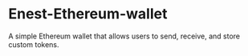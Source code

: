 # Enest-Ethereum-wallet
A simple Ethereum wallet that allows users to send, receive, and store custom tokens.
